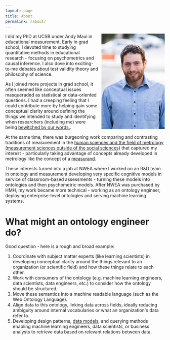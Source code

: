 ```yaml
---
layout: page
title: About
permalink: /about/
---
```


<div style='float: right; padding-left: 10px' >
  <img src='../assets/img/headshot.jpg' width="200" height="300" />
</div>

I did my PhD at UCSB under Andy Maul in educational measurement. Early in grad school, I devoted time to studying quantitative methods in educational research - focusing on psychometrics and causal inference. I also dove into exciting-to-me debates about test validity theory and philosophy of science.     
  
As I joined more projects in grad school, it often seemed like conceptual issues masqueraded as statistical or data-oriented questions. I had a creeping feeling that I could contribute more by helping gain some conceptual clarity around defining the things we intended to study and identifying when researchers (including me) were being [bewitched by our words.](https://philosophynow.org/issues/59/Bewitched).  
  
At the same time, there was burgeoning work comparing and contrasting traditions of measurement in the [human sciences and the field of metrology (measurement sciences outside of the social sciences)](https://link.springer.com/book/10.1007/978-3-031-22448-5) that captured my interest - particularly taking advantage of concepts already developed in metrology like the concept of a [measurand](https://jcgm.bipm.org/vim/en/2.3.html).     
  
These interests turned into a job at NWEA where I worked on an R&D team in ontology and measurement developing very specific cognitive models in service of classroom-based assessments - turning these models into ontologies and then psychometric models. After NWEA was purchased by HMH, my work became more technical - working as an ontology engineer, deploying enterprise-level ontologies and serving machine learning systems.  
  
   
# What might an ontology engineer do?
Good question - here is a rough and broad example:  
  
1. Coordinate with subject matter experts (like learning scientists) in developing conceptual clarity around the things relevant to an organization (or scientific field) and how these things  relate to each other. 
1. Work with consumers of the ontology (e.g. machine learning engineers, data scientists, data engineers, etc.) to consider how the ontology should be structured. 
1. Move these semantics into a machine readable language (such as the Web Ontology Language). 
1. Align data to this ontology, linking data across fields, ideally reducing ambiguity around internal vocabularies or what an organization's data refer to. 
1. Developing design patterns, [data models](https://en.wikipedia.org/wiki/Data_model), and querying methods enabling machine learning engineers, data scientists, or business analysts to retrieve data based on relevant relations between data. 
